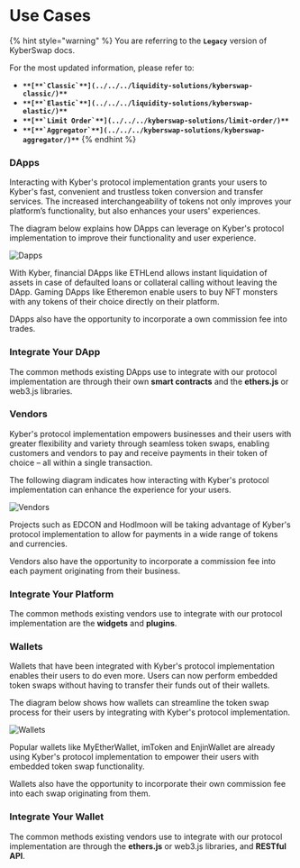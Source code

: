 # Use Cases

{% hint style="warning" %}
You are referring to the **`Legacy`** version of KyberSwap docs.

For the most updated information, please refer to:

* **``**[**`Classic`**](../../../liquidity-solutions/kyberswap-classic/)**``**
* **``**[**`Elastic`**](../../../liquidity-solutions/kyberswap-elastic/)**``**
* **``**[**`Limit Order`**](../../../kyberswap-solutions/limit-order/)**``**
* **``**[**`Aggregator`**](../../../kyberswap-solutions/kyberswap-aggregator/)**``**
{% endhint %}

### DApps[​](https://docs.kyberswap.com/Legacy/integrations/use-cases#dapps) <a href="#dapps" id="dapps"></a>

Interacting with Kyber's protocol implementation grants your users to Kyber's fast, convenient and trustless token conversion and transfer services. The increased interchangeability of tokens not only improves your platform’s functionality, but also enhances your users' experiences.

The diagram below explains how DApps can leverage on Kyber's protocol implementation to improve their functionality and user experience.

![Dapps](https://docs.kyberswap.com/assets/images/dapps-24b3496df01d5462ea00804a3e34780e.png)

With Kyber, financial DApps like ETHLend allows instant liquidation of assets in case of defaulted loans or collateral calling without leaving the DApp. Gaming DApps like Etheremon enable users to buy NFT monsters with any tokens of their choice directly on their platform.

DApps also have the opportunity to incorporate a own commission fee into trades.

### Integrate Your DApp[​](https://docs.kyberswap.com/Legacy/integrations/use-cases#integrate-your-dapp) <a href="#integrate-your-dapp" id="integrate-your-dapp"></a>

The common methods existing DApps use to integrate with our protocol implementation are through their own **smart contracts** and the **ethers.js** or web3.js libraries.

### Vendors[​](https://docs.kyberswap.com/Legacy/integrations/use-cases#vendors) <a href="#vendors" id="vendors"></a>

Kyber's protocol implementation empowers businesses and their users with greater flexibility and variety through seamless token swaps, enabling customers and vendors to pay and receive payments in their token of choice – all within a single transaction.

The following diagram indicates how interacting with Kyber's protocol implementation can enhance the experience for your users.

![Vendors](https://docs.kyberswap.com/assets/images/vendors-d933121329034e750685ba7c4f99f3bb.png)

Projects such as EDCON and Hodlmoon will be taking advantage of Kyber's protocol implementation to allow for payments in a wide range of tokens and currencies.

Vendors also have the opportunity to incorporate a commission fee into each payment originating from their business.

### Integrate Your Platform[​](https://docs.kyberswap.com/Legacy/integrations/use-cases#integrate-your-platform) <a href="#integrate-your-platform" id="integrate-your-platform"></a>

The common methods existing vendors use to integrate with our protocol implementation are the **widgets** and **plugins**.

### Wallets[​](https://docs.kyberswap.com/Legacy/integrations/use-cases#wallets) <a href="#wallets" id="wallets"></a>

Wallets that have been integrated with Kyber's protocol implementation enables their users to do even more. Users can now perform embedded token swaps without having to transfer their funds out of their wallets.

The diagram below shows how wallets can streamline the token swap process for their users by integrating with Kyber's protocol implementation.

![Wallets](https://docs.kyberswap.com/assets/images/wallets-b850adc48f96b768792dbed180e040ff.png)

Popular wallets like MyEtherWallet, imToken and EnjinWallet are already using Kyber's protocol implementation to empower their users with embedded token swap functionality.

Wallets also have the opportunity to incorporate their own commission fee into each swap originating from them.

### Integrate Your Wallet[​](https://docs.kyberswap.com/Legacy/integrations/use-cases#integrate-your-wallet) <a href="#integrate-your-wallet" id="integrate-your-wallet"></a>

The common methods existing vendors use to integrate with our protocol implementation are through the **ethers.js** or web3.js libraries, and **RESTful API**.
